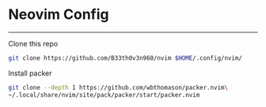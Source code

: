 # Neovim Config

---

Clone this repo

```bash
git clone https://github.com/B33th0v3n960/nvim $HOME/.config/nvim/
```

Install packer

```bash
git clone --depth 1 https://github.com/wbthomason/packer.nvim\
~/.local/share/nvim/site/pack/packer/start/packer.nvim
```
